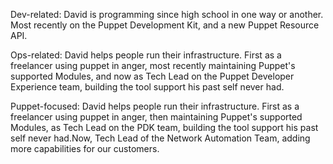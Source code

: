 Dev-related: David is programming since high school in one way or another. Most recently on the Puppet Development Kit, and a new Puppet Resource API.

Ops-related: David helps people run their infrastructure. First as a freelancer using puppet in anger, most recently maintaining Puppet's supported Modules, and now as Tech Lead on the Puppet Developer Experience team, building the tool support his past self never had.

Puppet-focused: David helps people run their infrastructure. First as a freelancer using puppet in anger, then maintaining Puppet's supported Modules, as Tech Lead on the PDK team, building the tool support his past self never had.Now, Tech Lead of the Network Automation Team, adding more capabilities for our customers.
